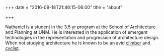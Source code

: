 +++
date = "2016-09-18T21:46:15-06:00"
title = "about"

+++

Nathaniel is a student in the 3.5 yr program at the School of Architecture and Planning at UNM. He is interested in the application of emergent technologies in the representation and progression of architecture design. When not studying architecture he is known to be an avid [climber](https://www.mountainproject.com/u/nate-bia//107121075) and [cyclist](https://www.strava.com/athletes/1861640).
